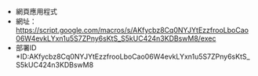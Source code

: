 * 網頁應用程式
* 網址：https://script.google.com/macros/s/AKfycbz8Cq0NYJYtEzzfrooLboCao06W4evkLYxn1u5S7ZPny6sKtS_S5kUC424n3KDBswM8/exec
* 部署ID
*ID:AKfycbz8Cq0NYJYtEzzfrooLboCao06W4evkLYxn1u5S7ZPny6sKtS_S5kUC424n3KDBswM8
